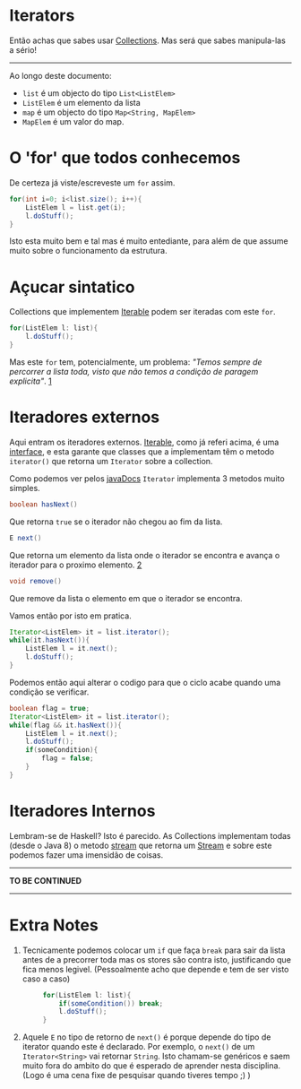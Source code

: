 # Iterators
Então achas que sabes usar [Collections](Collections.md). Mas será que sabes manipula-las a sério!

---

Ao longo deste documento:
 * `list` é um objecto do tipo `List<ListElem>`
 * `ListElem` é um elemento da lista
 * `map` é um objecto do tipo `Map<String, MapElem>`
 * `MapElem` é um valor do map.

# O 'for' que todos conhecemos
De certeza já viste/escreveste um `for` assim.
```Java
for(int i=0; i<list.size(); i++){
    ListElem l = list.get(i);
    l.doStuff();
}
```
Isto esta muito bem e tal mas é muito entediante, para além de que assume muito sobre o funcionamento
da estrutura.

# Açucar sintatico
Collections que implementem [Iterable][iterable] podem ser iteradas com este `for`.

```Java
for(ListElem l: list){
    l.doStuff();
}
```

Mas este `for` tem, potencialmente, um problema: _"Temos sempre de percorrer a lista toda,
 visto que não temos a condição de paragem explicita"_. [1][extraNotes]

# Iteradores externos
Aqui entram os iteradores externos. [Iterable][iterable], como já referi acima,
 é uma [interface][interfaceMD], e esta garante que classes que a implementam têm o
 metodo `iterator()` que retorna um `Iterator` sobre a collection.

Como podemos ver pelos [javaDocs][iterator] `Iterator` implementa 3 metodos muito simples.
```Java
boolean hasNext()
```
Que retorna `true` se o iterador não chegou ao fim da lista.
```Java
E next()
```
Que retorna um elemento da lista onde o iterador se encontra e avança o iterador para o proximo elemento. [2][extraNotes]
```Java
void remove()
```
Que remove da lista o elemento em que o iterador se encontra.

Vamos então por isto em pratica.
```Java
Iterator<ListElem> it = list.iterator();
while(it.hasNext()){
    ListElem l = it.next();
    l.doStuff();
}
```

Podemos então aqui alterar o codigo para que o ciclo acabe quando uma condição se verificar.
```Java
boolean flag = true;
Iterator<ListElem> it = list.iterator();
while(flag && it.hasNext()){
    ListElem l = it.next();
    l.doStuff();
    if(someCondition){
        flag = false;
    }
}
```

# Iteradores Internos
Lembram-se de Haskell? Isto é parecido. As Collections implementam todas (desde o Java 8) o metodo [stream][streamMethod]
 que retorna um [Stream][streamDocs] e sobre este podemos fazer uma imensidão de coisas.

---
**TO BE CONTINUED**

---


# Extra Notes
1. Tecnicamente podemos colocar um `if` que faça `break` para sair da lista antes de a precorrer toda
 mas os stores são contra isto, justificando que fica menos legivel. (Pessoalmente acho que depende e tem de ser visto caso a caso)
   ```Java
        for(ListElem l: list){
            if(someCondition()) break;
            l.doStuff();
        }
    ```
2. Aquele `E` no tipo de retorno de `next()` é porque depende do tipo de iterator quando este é declarado.
   Por exemplo, o `next()` de um `Iterator<String>` vai retornar `String`. Isto chamam-se genéricos e saem muito
   fora do ambito do que é esperado de aprender nesta disciplina. (Logo é uma cena fixe de pesquisar quando tiveres tempo ;) )

[extraNotes]: https://github.com/Mendess2526/ResumosMIEI/blob/master/POO-Java/Iterators.md#extra_notes
[iterable]: https://docs.oracle.com/javase/7/docs/api/java/lang/Iterable.html
[iterator]: https://docs.oracle.com/javase/7/docs/api/java/util/Iterator.html
[interfaceMD]: https://github.com/Mendess2526/ResumosMIEI/blob/master/POO-Java/Hierarquia_de_classes.md#interfaces
[streamMethod]: https://docs.oracle.com/javase/8/docs/api/java/util/Collection.html#stream--
[streamDocs]: https://docs.oracle.com/javase/8/docs/api/java/util/stream/Stream.html
